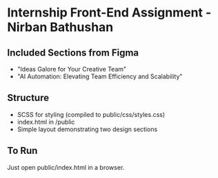 
# Internship Front-End Assignment - Nirban Bathushan

## Included Sections from Figma
- "Ideas Galore for Your Creative Team"
- "AI Automation: Elevating Team Efficiency and Scalability"

## Structure
- SCSS for styling (compiled to public/css/styles.css)
- index.html in /public
- Simple layout demonstrating two design sections

## To Run
Just open public/index.html in a browser.

